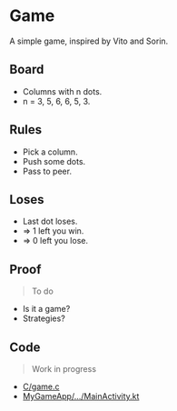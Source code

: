 # Game
A simple game, inspired by Vito and Sorin.

## Board
- Columns with n dots.
- n = 3, 5, 6, 6, 5, 3.

## Rules
- Pick a column.
- Push some dots.
- Pass to peer.

## Loses
- Last dot loses.
- => 1 left you win.
- => 0 left you lose.

## Proof
> To do
- Is it a game?
- Strategies?

## Code
> Work in progress
- [C/game.c](C/game.c)
- [MyGameApp/.../MainActivity.kt](Android/MyGameApp/app/src/main/java/org/tamberg/mygameapp/MainActivity.kt)
